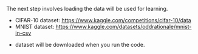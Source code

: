 The next step involves loading the data will be used for learning.
- CIFAR-10 dataset: https://www.kaggle.com/competitions/cifar-10/data
- MNIST dataset: https://www.kaggle.com/datasets/oddrationale/mnist-in-csv

* dataset will be downloaded when you run the code.
